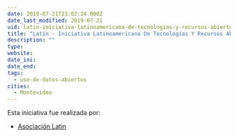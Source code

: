 ```yaml
---
date: 2019-07-21T23:02:24.000Z
date_last_modified: 2019-07-21
uid: latin-iniciativa-latinoamericana-de-tecnologias-y-recursos-abiertos-para-la-educacion
title: "Latin - Iniciativa Latinoamericana De Tecnologías Y Recursos Abiertos Para La Educación"
description: ""
type: 
website: 
date_ini: 
date_end: 
tags:
  - uso-de-datos-abiertos
cities: 
  - Montevideo
---
```


Esta iniciativa fue realizada por:

- [Asociación Latin](/i/asociacion-latin.html)
